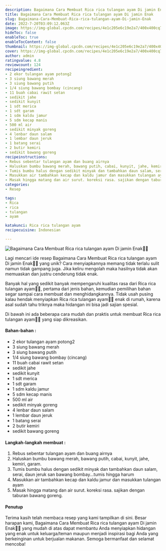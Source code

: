 ```yaml
---
description: Bagaimana Cara Membuat Rica rica tulangan ayam Di jamin Enak"
title: Bagaimana Cara Membuat Rica rica tulangan ayam Di jamin Enak
slug: Bagaimana-Cara-Membuat-Rica-rica-tulangan-ayam-Di-jamin-Enak
date: 2022-7-20T03:09:12.063Z
image: https://img-global.cpcdn.com/recipes/4e1c205e6c19e2a7/400x400cq70/photo.jpg
hideToc: false
enableToc: true
enableTocContent: false
thumbnail: https://img-global.cpcdn.com/recipes/4e1c205e6c19e2a7/400x400cq70/photo.jpg
cover: https://img-global.cpcdn.com/recipes/4e1c205e6c19e2a7/400x400cq70/photo.jpg
author: admin
ratingvalue: 4.8
reviewcount: 124
recipeingredient:
- 2 ekor tulangan ayam potong2
- 3 siung bawang merah
- 3 siung bawang putih
- 1/4 siung bawang bombay (cincang)
- 11 buah cabai rawit setan
- sedikit jahe
- sedikit kunyit
- 1 sdt merica
- 1 sdt garam
- 1 sdm kaldu jamur
- 5 sdm kecap manis
- 500 ml air
- sedikit minyak goreng
- 4 lenbar daun salam
- 1 lembar daun jeruk
- 1 batang serai
- 2 butir kemiri
- sedikit bawang goreng
recipeinstructions:
- Rebus sebentar tulangan ayam dan buang airnya
- Haluskan bumbu bawang merah, bawang putih, cabai, kunyit, jahe, kemiri, garam.
- Tumis bumbu halus dengan sedikit minyak dan tambahkan daun salam, serai, daun jeruk san bawang bombay...tumis hingga harum
- Masukkan air tambahkan kecap dan kaldu jamur dan masukkan tulangan ayam
- Masak hingga matang dan air surut. koreksi rasa. sajikan dengan taburan bawang goreng.
categories:
- Resep

tags:
- Rica
- rica
- tulangan
- ayam

katakunci: Rica rica tulangan ayam
recipecuisine: Indonesian

---
```


![Bagaimana Cara Membuat Rica rica tulangan ayam Di jamin Enak👩‍🍳](https://img-global.cpcdn.com/recipes/4e1c205e6c19e2a7/400x400cq70/photo.jpg)

Lagi mencari ide resep Bagaimana Cara Membuat Rica rica tulangan ayam Di jamin Enak👩‍🍳 yang unik? Cara menyiapkannya memang tidak terlalu sulit namun tidak gampang juga. Jika keliru mengolah maka hasilnya tidak akan memuaskan dan justru cenderung tidak enak.

Banyak hal yang sedikit banyak mempengaruhi kualitas rasa dari Rica rica tulangan ayam👩‍🍳, pertama dari jenis bahan, kemudian pemilihan bahan segar sampai cara membuat dan menghidangkannya. Tidak usah pusing kalau hendak menyiapkan Rica rica tulangan ayam👩‍🍳 enak di rumah, karena asal sudah tahu triknya maka hidangan ini bisa jadi sajian spesial.

Di bawah ini ada beberapa cara mudah dan praktis untuk membuat Rica rica tulangan ayam👩‍🍳 yang siap dikreasikan.

<!--inarticleads1-->

#### Bahan-bahan :

- 2 ekor tulangan ayam potong2
- 3 siung bawang merah
- 3 siung bawang putih
- 1/4 siung bawang bombay (cincang)
- 11 buah cabai rawit setan
- sedikit jahe
- sedikit kunyit
- 1 sdt merica
- 1 sdt garam
- 1 sdm kaldu jamur
- 5 sdm kecap manis
- 500 ml air
- sedikit minyak goreng
- 4 lenbar daun salam
- 1 lembar daun jeruk
- 1 batang serai
- 2 butir kemiri
- sedikit bawang goreng

<!--inarticleads2-->

#### Langkah-langkah membuat :

1. Rebus sebentar tulangan ayam dan buang airnya
1. Haluskan bumbu bawang merah, bawang putih, cabai, kunyit, jahe, kemiri, garam.
1. Tumis bumbu halus dengan sedikit minyak dan tambahkan daun salam, serai, daun jeruk san bawang bombay...tumis hingga harum
1. Masukkan air tambahkan kecap dan kaldu jamur dan masukkan tulangan ayam
1. Masak hingga matang dan air surut. koreksi rasa. sajikan dengan taburan bawang goreng.

#### Penutup

Terima kasih telah membaca resep yang kami tampilkan di sini. Besar harapan kami, Bagaimana Cara Membuat Rica rica tulangan ayam Di jamin Enak👩‍🍳 yang mudah di atas dapat membantu Anda menyiapkan hidangan yang enak untuk keluarga/teman maupun menjadi inspirasi bagi Anda yang berkeinginan untuk berjualan makanan. Semoga bermanfaat dan selamat mencoba!